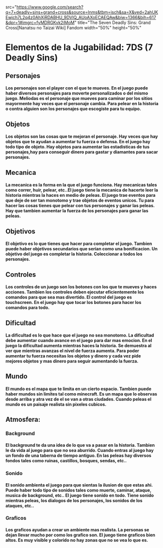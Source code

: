    src="https://www.google.com/search?q=7+deadly+sins+grand+cross&source=lnms&tbm=isch&sa=X&ved=2ahUKEwjch7L2q4z0AhXjRDABHU_9DVIQ_AUoAXoECAEQAw&biw=1366&bih=617&dpr=1#imgrc=fyMDRGKvk2iMoM"
       title="The Seven Deadly Sins: Grand Cross[Nanatsu no Taizai Wiki] Fandom
       width="50%"
       height="50%"  

# Elementos de la Jugabilidad: 7DS (7 Deadly Sins)

## Personajes
#### Los personajes son el player con el que te mueves. En el juego puede haber diversos personajes para moverte personalizados o del mismo juego. Meliodas es el personaje que mueves para caminar por los sitios mayormente hay veces que el personaje cambia. Para pelear en la historia o contra alguien son los personajes que escogiste para tu equipo.

## Objetos
#### Los objetos son las cosas que te mejoran el personaje. Hay veces que hay objetos que te ayudan a aumentar tu fuerza o defensa. En el juego hay todo tipo de objeto. Hay objetos para aumentar las estadisticas de tus personajes,hay para conseguir dinero para gastar y diamantes para sacar personajes.

## Mecanica
#### La mecanica es la forma en la que el juego funciona. Hay mecanicas tales como correr, huir, pelear, etc..El juego tiene la mecanica de hacerte leer la historia mientras la haces en medio de peleas. El juego trae eventos para que deje de ser tan monotomo y trae objetos de eventos unicos. Tu para hacer las cosas tienes que pelear con tus personajes y ganar las peleas. Hay que tambien aumentar la fuerza de los personajes para ganar las peleas. 

## Objetivos
#### El objetivo es lo que tienes que hacer para completar el juego. Tambien puede haber objetivos secundarios que serian como una bonificacion. Un objetivo del juego es completar la historia. Coleccionar a todos los personajes.

## Controles 
#### Los controles de un juego son los botones con los que te mueves y haces acciones. Tambien los controles deben ejecutar eficientemente los comandos para que sea mas divertido. El control del juego es touchscreen. En el juego hay que tocar los botones para hacer los comandos para todo.

## Dificultad
#### La dificultad es lo que hace que el juego no sea monotomo. La dificultad debe aumentar cuando avance en el juego para dar mas emocion. En el juego la dificultad aumenta mientras haces la historia. Se demuestra al ver que mientras avanzas el nivel de fuerza aumenta. Para poder aumentar tu fuerza necesitas los objetos y dinero y cada vez pide mejores objetos y mas dinero para seguir aumentando la fuerza.

## Mundo
#### El mundo es el mapa que te limita en un cierto espacio. Tambien puede haber mundos sin limites tal como minecraft. Es un mapa que lo observas desde arriba y atra vez de el se van a otras ciudades. Cuando peleas el mundo es un paisaje realista sin pixeles cubicos.

## Atmosfera:
### Background
#### El background te da una idea de lo que va a pasar en la historia. Tambien le da vida al juego para que no sea aburrido. Cuando entras al juego hay un fondo de una taberna de tiempo antiguo. En las peleas hay diversos fondos tales como ruinas, castillos, bosques, sendas, etc..

### Sonido
#### El sonido ambienta el juego para que sientas la ilusion de que estas ahi. Puede haber todo tipo de sonidos tales como muerte, caminar, ataque, musica de background, etc.. El juego tiene sonido en todo. Tiene sonido mientras peleas, los dialogos de los personajes, los sonidos de los ataques, etc..

### Graficos
#### Los graficos ayudan a crear un ambiente mas realista. La personas se dejan llevar mucho por como los grafico son. El juego tiene graficos bien altos. Es muy visible y colorido no hay zonas que no se vea lo que es.
